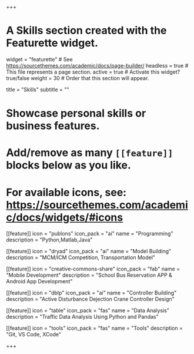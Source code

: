 +++
# A Skills section created with the Featurette widget.

widget = "featurette"  # See https://sourcethemes.com/academic/docs/page-builder/
headless = true  # This file represents a page section.
active = true  # Activate this widget? true/false
weight = 30  # Order that this section will appear.

title = "Skills"
subtitle = ""

# Showcase personal skills or business features.

# 

# Add/remove as many `[[feature]]` blocks below as you like.

# 

# For available icons, see: https://sourcethemes.com/academic/docs/widgets/#icons

[[feature]]
  icon = "publons"
  icon_pack = "ai"
  name = "Programming"
  description = "Python,Matlab,Java"

[[feature]]
  icon = "dryad"
  icon_pack = "ai"
  name = "Model Building"
  description = "MCM/ICM Competition, Transportation Model"  

[[feature]]
  icon = "creative-commons-share"
  icon_pack = "fab"
  name = "Mobile Development"
  description = "School Bus Reservation APP & Android App Development"

[[feature]]
  icon = "dblp"
  icon_pack = "ai"
  name = "Controller Building"
  description = "Active Disturbance Dejection Crane Controller Design"

[[feature]]
  icon = "table"
  icon_pack = "fas"
  name = "Data Analysis"
  description = "Traffic Data Analysis Using Python and Pandas"

[[feature]]
  icon = "tools"
  icon_pack = "fas"
  name = "Tools"
  description = "Git, VS Code, XCode"

+++
